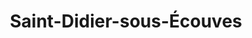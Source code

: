 ---
title: Saint-Didier-sous-Écouves
url: /saint-didier-sous-ecouves/
latitude: 48.535
longitude: -0.057
---
